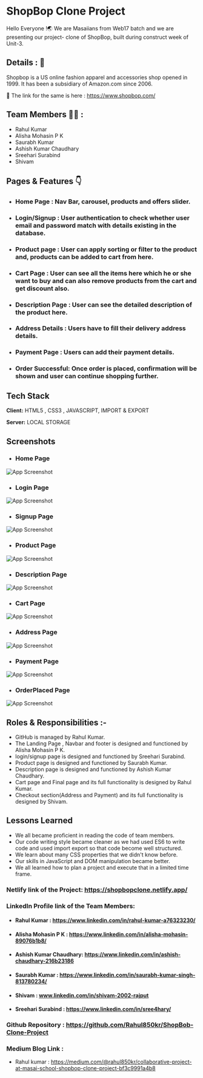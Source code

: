 
# ShopBop Clone Project

Hello Everyone !🌏 We are Masaiians from Web17 batch and we are presenting our project- clone of ShopBop, built during construct week of Unit-3.


## Details : 🔭

Shopbop is a US online fashion apparel and accessories shop opened in 1999. It has been a subsidiary of Amazon.com since 2006.

🚀 The link for the same is here : https://www.shopbop.com/


## Team Members 👨‍💻 :

- Rahul Kumar
- Alisha Mohasin P K
- Saurabh Kumar
- Ashish Kumar Chaudhary
- Sreehari Surabind
-  Shivam


## Pages & Features 👇

 - ### Home Page : Nav Bar, carousel, products and offers slider.
 - ### Login/Signup : User authentication to check whether user email and password match with details existing in the database.
 - ### Product page : User can apply sorting or filter to the product and, products can be added to cart from here.
 - ### Cart Page : User can see all the items here which he or she want to buy and can also remove products from the cart and get discount also.
 - ### Description Page : User can see the detailed description of the product here.
 - ### Address Details : Users have to fill their delivery address details.
 - ### Payment Page : Users can add their payment details.
 - ### Order Successful: Once order is placed, confirmation will be shown and user can continue shopping further.
 


## Tech Stack

**Client:** HTML5 , CSS3 , JAVASCRIPT, IMPORT & EXPORT

**Server:** LOCAL STORAGE


## Screenshots
- ### Home Page
![App Screenshot](https://github.com/Rahul850kr/ShopBob-Clone-Project/blob/cart/Screenshots/home.png?raw=true)

- ### Login Page
![App Screenshot](https://github.com/Rahul850kr/ShopBob-Clone-Project/blob/cart/Screenshots/signIn.png?raw=true)

- ### Signup Page
![App Screenshot](https://github.com/Rahul850kr/ShopBob-Clone-Project/blob/cart/Screenshots/signup.png?raw=true)

- ### Product Page
![App Screenshot](https://github.com/Rahul850kr/ShopBob-Clone-Project/blob/cart/Screenshots/product.png?raw=true)

- ### Description Page
![App Screenshot](https://github.com/Rahul850kr/ShopBob-Clone-Project/blob/cart/Screenshots/Description.png?raw=true)

- ### Cart Page
![App Screenshot](https://github.com/Rahul850kr/ShopBob-Clone-Project/blob/cart/Screenshots/Cart.png?raw=true)

- ### Address Page
![App Screenshot](https://github.com/Rahul850kr/ShopBob-Clone-Project/blob/cart/Screenshots/Address.png?raw=true)

- ### Payment Page
![App Screenshot](https://github.com/Rahul850kr/ShopBob-Clone-Project/blob/cart/Screenshots/payment.png?raw=true)

- ### OrderPlaced Page
![App Screenshot](https://github.com/Rahul850kr/ShopBob-Clone-Project/blob/cart/Screenshots/end.png?raw=true)


## Roles & Responsibilities :-

- GitHub is managed by Rahul Kumar.
- The Landing Page , Navbar and footer is designed and functioned by Alisha Mohasin P K.
-  login/signup page is designed and functioned by Sreehari Surabind.
- Product page is designed and functioned by Saurabh Kumar.
- Description page is designed and functioned by Ashish Kumar Chaudhary.
- Cart page and Final page and its full functionality is designed by Rahul Kumar.
- Checkout section(Address and Payment) and its full functionality is designed by Shivam.
    
## Lessons Learned

- We all became proficient in reading the code of team members.
- Our code writing style became cleaner as we had used ES6 to write code and used import export so that code become well structured.
- We learn about many CSS properties that we didn't know before.
- Our skills in JavaScript and DOM manipulation became better.
- We all learned how to plan a project and execute that in a limited time frame.

### Netlify link of the Project:  https://shopbopclone.netlify.app/

### LinkedIn Profile link of the Team Members:
- #### Rahul Kumar : https://www.linkedin.com/in/rahul-kumar-a76323230/
- #### Alisha Mohasin P K : https://www.linkedin.com/in/alisha-mohasin-89076b1b8/
- #### Ashish Kumar Chaudhary: https://www.linkedin.com/in/ashish-chaudhary-216b23186
- #### Saurabh Kumar : https://www.linkedin.com/in/saurabh-kumar-singh-813780234/
- #### Shivam : www.linkedin.com/in/shivam-2002-rajput
- #### Sreehari Surabind : https://www.linkedin.com/in/sree4hary/

### Github Repository : https://github.com/Rahul850kr/ShopBob-Clone-Project

### Medium Blog Link :
- Rahul kumar : https://medium.com/@rahul850kr/collaborative-project-at-masai-school-shopbop-clone-project-bf3c9991a4b8
